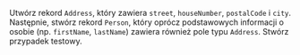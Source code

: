 Utwórz rekord `Address`, który zawiera `street`, `houseNumber`, `postalCode` i `city`. Następnie, stwórz rekord `Person`, który oprócz podstawowych informacji o osobie (np. `firstName`, `lastName`) zawiera również pole typu `Address`. Stwórz przypadek testowy.